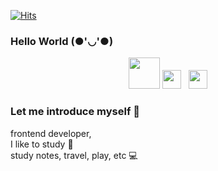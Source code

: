 <span align=center>[![Hits](https://hits.seeyoufarm.com/api/count/incr/badge.svg?url=https%3A%2F%2Fgithub.com%2FDevJayden%2Fhit-counter)](https://hits.seeyoufarm.com)<span>

### Hello World (●'◡'●) 

<p align='center'>
<a href="https://velog.io/@jayden"><img height="50" src="https://user-images.githubusercontent.com/51406753/89020807-7e6fe080-d35a-11ea-9a69-ac748e19bff6.png"></a>
<a href="https://www.instagram.com/jayden_developer/?hl=ko"><img height="30" src="https://github.com/singhkshitij/singhkshitij/blob/master/instagram.png?raw=true"></a>&nbsp;&nbsp;
<a href="mailto:jayden@gmail.com"><img height="30" src="https://github.com/singhkshitij/singhkshitij/blob/master/mail.png?raw=true"></a>
</p>
  
### Let me introduce myself 🤟 
frontend developer,<br>
I like to study 👏 <br>
study notes, travel, play, etc 💻 <br>
